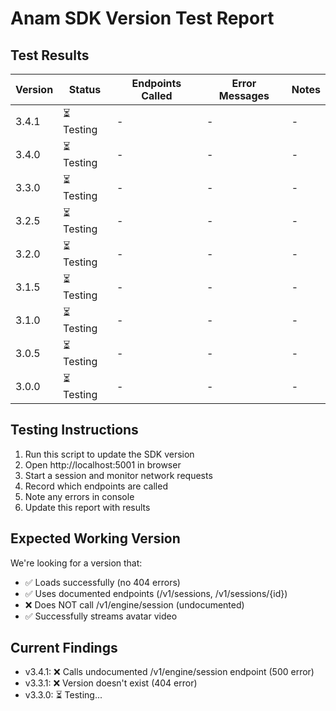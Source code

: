 # Anam SDK Version Test Report

## Test Results

| Version | Status | Endpoints Called | Error Messages | Notes |
|---------|--------|------------------|----------------|-------|
| 3.4.1 | ⏳ Testing | - | - | - |
| 3.4.0 | ⏳ Testing | - | - | - |
| 3.3.0 | ⏳ Testing | - | - | - |
| 3.2.5 | ⏳ Testing | - | - | - |
| 3.2.0 | ⏳ Testing | - | - | - |
| 3.1.5 | ⏳ Testing | - | - | - |
| 3.1.0 | ⏳ Testing | - | - | - |
| 3.0.5 | ⏳ Testing | - | - | - |
| 3.0.0 | ⏳ Testing | - | - | - |

## Testing Instructions

1. Run this script to update the SDK version
2. Open http://localhost:5001 in browser
3. Start a session and monitor network requests
4. Record which endpoints are called
5. Note any errors in console
6. Update this report with results

## Expected Working Version

We're looking for a version that:
- ✅ Loads successfully (no 404 errors)
- ✅ Uses documented endpoints (/v1/sessions, /v1/sessions/{id})
- ❌ Does NOT call /v1/engine/session (undocumented)
- ✅ Successfully streams avatar video

## Current Findings

- v3.4.1: ❌ Calls undocumented /v1/engine/session endpoint (500 error)
- v3.3.1: ❌ Version doesn't exist (404 error)
- v3.3.0: ⏳ Testing...

